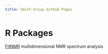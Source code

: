 ```yaml
---
title: Smith Group GitHub Pages
---
```


# R Packages

[FitNMR](/fitnmr/) multidimensional NMR spectrum analysis
